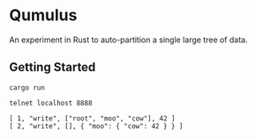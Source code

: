 Qumulus
=======

An experiment in Rust to auto-partition a single large tree of data.

Getting Started
---------------
```
cargo run

telnet localhost 8888

[ 1, "write", ["root", "moo", "cow"], 42 ]
[ 2, "write", [], { "moo": { "cow": 42 } } ]
```
